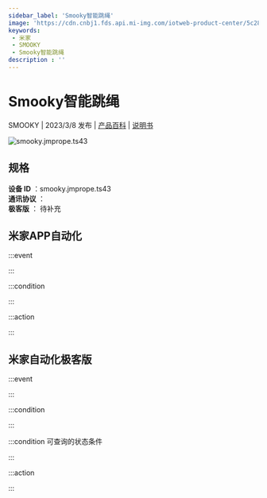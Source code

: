 ```yaml
---
sidebar_label: 'Smooky智能跳绳'
image: 'https://cdn.cnbj1.fds.api.mi-img.com/iotweb-product-center/5c28f9ae7e0ac775a6a7ff622ddb6d86_1671170317662.png?GalaxyAccessKeyId=AKVGLQWBOVIRQ3XLEW&Expires=9223372036854775807&Signature=R4yXcCJUEc0iSLalKvFvU+u63+E='
keywords: 
 - 米家
 - SMOOKY
 - Smooky智能跳绳
description : ''
---
```

# Smooky智能跳绳

SMOOKY | 2023/3/8 发布 | [产品百科](https://home.mi.com/webapp/content/baike/product/index.html?model=smooky.jmprope.ts43/) | [说明书](https://home.mi.com/views/introduction.html?model=smooky.jmprope.ts43&region=cn)

![smooky.jmprope.ts43](https://cdn.cnbj1.fds.api.mi-img.com/iotweb-product-center/5c28f9ae7e0ac775a6a7ff622ddb6d86_1671170317662.png?GalaxyAccessKeyId=AKVGLQWBOVIRQ3XLEW&Expires=9223372036854775807&Signature=R4yXcCJUEc0iSLalKvFvU+u63+E=)

## 规格  
> 
**设备 ID** ：smooky.jmprope.ts43  
**通讯协议** ：  
**极客版**  ： 待补充 


## 米家APP自动化  

:::event  

:::

:::condition  

:::

:::action   

:::

## 米家自动化极客版  

:::event  

:::

:::condition  

:::

:::condition 可查询的状态条件  

:::

:::action  

:::

        
